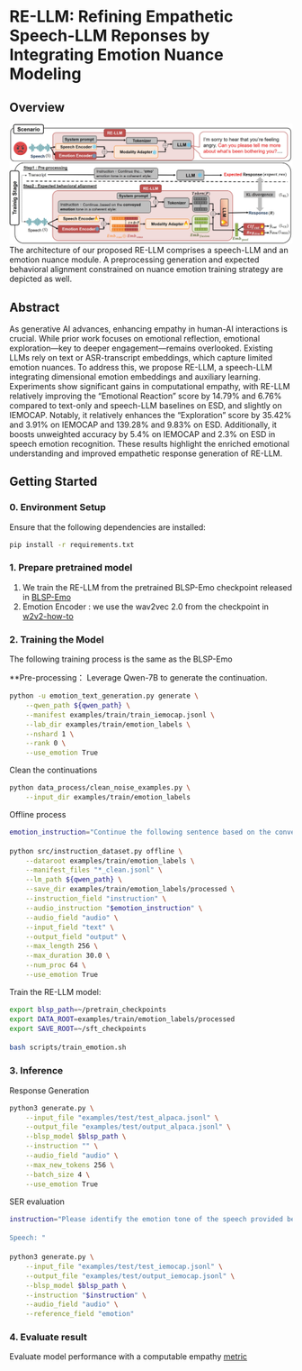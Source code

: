# RE-LLM: Refining Empathetic Speech-LLM Reponses by Integrating Emotion Nuance Modeling

## Overview

![framework](Framework.jpg)
The architecture of our proposed RE-LLM comprises a speech-LLM and an emotion nuance module. A preprocessing generation and expected behavioral alignment constrained on nuance emotion training strategy are depicted as well.

## Abstract
As generative AI advances, enhancing empathy in human-AI interactions is crucial. While prior work focuses on emotional reflection, emotional exploration—key to deeper engagement—remains overlooked. Existing LLMs rely on text or ASR-transcript embeddings, which capture limited emotion nuances. To address this, we propose RE-LLM, a speech-LLM integrating dimensional emotion embeddings and auxiliary learning. Experiments show significant gains in computational empathy, with RE-LLM relatively improving the “Emotional Reaction” score by 14.79% and 6.76% compared to text-only and speech-LLM baselines on ESD, and slightly on IEMOCAP. Notably, it relatively enhances the “Exploration” score by 35.42% and 3.91% on IEMOCAP and 139.28% and 9.83% on ESD. Additionally, it boosts unweighted accuracy by 5.4% on IEMOCAP and 2.3% on ESD in speech emotion recognition. These results highlight the enriched emotional understanding and improved empathetic response generation of RE-LLM.

## Getting Started
### 0. Environment Setup
Ensure that the following dependencies are installed:
```bash
pip install -r requirements.txt
```
### 1. Prepare pretrained model
1. We train the RE-LLM from the pretrained BLSP-Emo checkpoint released in [BLSP-Emo](https://github.com/cwang621/blsp-emo.git)
2. Emotion Encoder : we use the wav2vec 2.0 from the checkpoint in [w2v2-how-to](https://github.com/audeering/w2v2-how-to.git)

### 2. Training the Model
The following training process is the same as the BLSP-Emo

**Pre-processing：
Leverage Qwen-7B to generate the continuation.
```bash
python -u emotion_text_generation.py generate \
    --qwen_path ${qwen_path} \
    --manifest examples/train/train_iemocap.jsonl \
    --lab_dir examples/train/emotion_labels \
    --nshard 1 \
    --rank 0 \
    --use_emotion True
```
Clean the continuations
```bash
python data_process/clean_noise_examples.py \
    --input_dir examples/train/emotion_labels
```
Offline process
```bash
emotion_instruction="Continue the following sentence based on the conveyed emotion tone in a coherent style: "

python src/instruction_dataset.py offline \
    --dataroot examples/train/emotion_labels \
    --manifest_files "*_clean.jsonl" \
    --lm_path ${qwen_path} \
    --save_dir examples/train/emotion_labels/processed \
    --instruction_field "instruction" \
    --audio_instruction "$emotion_instruction" \
    --audio_field "audio" \
    --input_field "text" \
    --output_field "output" \
    --max_length 256 \
    --max_duration 30.0 \
    --num_proc 64 \
    --use_emotion True
```

Train the RE-LLM model:

```bash
export blsp_path=~/pretrain_checkpoints
export DATA_ROOT=examples/train/emotion_labels/processed
export SAVE_ROOT=~/sft_checkpoints

bash scripts/train_emotion.sh
```

### 3. Inference

Response Generation

```bash
python3 generate.py \
    --input_file "examples/test/test_alpaca.jsonl" \
    --output_file "examples/test/output_alpaca.jsonl" \
    --blsp_model $blsp_path \
    --instruction "" \
    --audio_field "audio" \
    --max_new_tokens 256 \
    --batch_size 4 \
    --use_emotion True
```

SER evaluation
```bash
instruction="Please identify the emotion tone of the speech provided below. Select from the following options: neutral, sad, angry, happy, or surprise.

Speech: "

python3 generate.py \
    --input_file "examples/test/test_iemocap.jsonl" \
    --output_file "examples/test/output_iemocap.jsonl" \
    --blsp_model $blsp_path \
    --instruction "$instruction" \
    --audio_field "audio" \
    --reference_field "emotion"
```

### 4. Evaluate result

Evaluate model performance with a computable empathy [metric](https://github.com/behavioral-data/Empathy-Mental-Health.git)
